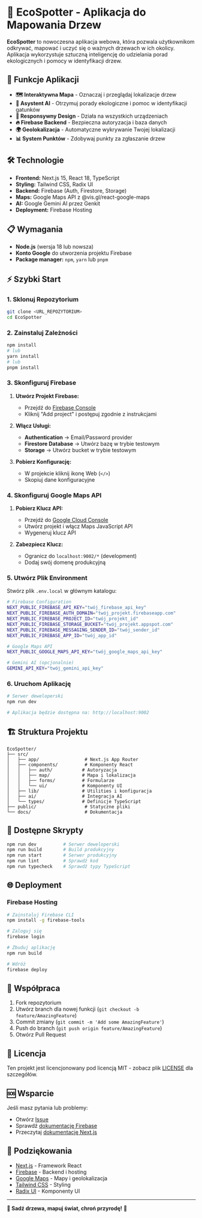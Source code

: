 # 🌳 EcoSpotter - Aplikacja do Mapowania Drzew

**EcoSpotter** to nowoczesna aplikacja webowa, która pozwala użytkownikom odkrywać, mapować i uczyć się o ważnych drzewach w ich okolicy. Aplikacja wykorzystuje sztuczną inteligencję do udzielania porad ekologicznych i pomocy w identyfikacji drzew.

## 🚀 Funkcje Aplikacji

- **🗺️ Interaktywna Mapa** - Oznaczaj i przeglądaj lokalizacje drzew
- **🤖 Asystent AI** - Otrzymuj porady ekologiczne i pomoc w identyfikacji gatunków
- **📱 Responsywny Design** - Działa na wszystkich urządzeniach
- **🔥 Firebase Backend** - Bezpieczna autoryzacja i baza danych
- **🌍 Geolokalizacja** - Automatyczne wykrywanie Twojej lokalizacji
- **📊 System Punktów** - Zdobywaj punkty za zgłaszanie drzew

## 🛠️ Technologie

- **Frontend:** Next.js 15, React 18, TypeScript
- **Styling:** Tailwind CSS, Radix UI
- **Backend:** Firebase (Auth, Firestore, Storage)
- **Maps:** Google Maps API z @vis.gl/react-google-maps
- **AI:** Google Gemini AI przez Genkit
- **Deployment:** Firebase Hosting

## 📋 Wymagania

- **Node.js** (wersja 18 lub nowsza)
- **Konto Google** do utworzenia projektu Firebase
- **Package manager:** `npm`, `yarn` lub `pnpm`

## ⚡ Szybki Start

### 1. Sklonuj Repozytorium

```bash
git clone <URL_REPOZYTORIUM>
cd EcoSpotter
```

### 2. Zainstaluj Zależności

```bash
npm install
# lub
yarn install
# lub
pnpm install
```

### 3. Skonfiguruj Firebase

1. **Utwórz Projekt Firebase:**
   - Przejdź do [Firebase Console](https://console.firebase.google.com/)
   - Kliknij "Add project" i postępuj zgodnie z instrukcjami

2. **Włącz Usługi:**
   - **Authentication** → Email/Password provider
   - **Firestore Database** → Utwórz bazę w trybie testowym
   - **Storage** → Utwórz bucket w trybie testowym

3. **Pobierz Konfigurację:**
   - W projekcie kliknij ikonę Web (`</>`)
   - Skopiuj dane konfiguracyjne

### 4. Skonfiguruj Google Maps API

1. **Pobierz Klucz API:**
   - Przejdź do [Google Cloud Console](https://console.cloud.google.com/)
   - Utwórz projekt i włącz Maps JavaScript API
   - Wygeneruj klucz API

2. **Zabezpiecz Klucz:**
   - Ogranicz do `localhost:9002/*` (development)
   - Dodaj swój domenę produkcyjną

### 5. Utwórz Plik Environment

Stwórz plik `.env.local` w głównym katalogu:

```bash
# Firebase Configuration
NEXT_PUBLIC_FIREBASE_API_KEY="twój_firebase_api_key"
NEXT_PUBLIC_FIREBASE_AUTH_DOMAIN="twój_projekt.firebaseapp.com"
NEXT_PUBLIC_FIREBASE_PROJECT_ID="twój_projekt_id"
NEXT_PUBLIC_FIREBASE_STORAGE_BUCKET="twój_projekt.appspot.com"
NEXT_PUBLIC_FIREBASE_MESSAGING_SENDER_ID="twój_sender_id"
NEXT_PUBLIC_FIREBASE_APP_ID="twój_app_id"

# Google Maps API
NEXT_PUBLIC_GOOGLE_MAPS_API_KEY="twój_google_maps_api_key"

# Gemini AI (opcjonalnie)
GEMINI_API_KEY="twój_gemini_api_key"
```

### 6. Uruchom Aplikację

```bash
# Serwer deweloperski
npm run dev

# Aplikacja będzie dostępna na: http://localhost:9002
```

## 🏗️ Struktura Projektu

```
EcoSpotter/
├── src/
│   ├── app/                 # Next.js App Router
│   ├── components/          # Komponenty React
│   │   ├── auth/           # Autoryzacja
│   │   ├── map/            # Mapa i lokalizacja
│   │   ├── forms/          # Formularze
│   │   └── ui/             # Komponenty UI
│   ├── lib/                # Utilities i konfiguracja
│   ├── ai/                 # Integracja AI
│   └── types/              # Definicje TypeScript
├── public/                  # Statyczne pliki
└── docs/                    # Dokumentacja
```

## 🔧 Dostępne Skrypty

```bash
npm run dev          # Serwer deweloperski
npm run build        # Build produkcyjny
npm run start        # Serwer produkcyjny
npm run lint         # Sprawdź kod
npm run typecheck    # Sprawdź typy TypeScript
```

## 🌐 Deployment

### Firebase Hosting

```bash
# Zainstaluj Firebase CLI
npm install -g firebase-tools

# Zaloguj się
firebase login

# Zbuduj aplikację
npm run build

# Wdróż
firebase deploy
```

## 🤝 Współpraca

1. Fork repozytorium
2. Utwórz branch dla nowej funkcji (`git checkout -b feature/AmazingFeature`)
3. Commit zmiany (`git commit -m 'Add some AmazingFeature'`)
4. Push do branch (`git push origin feature/AmazingFeature`)
5. Otwórz Pull Request

## 📝 Licencja

Ten projekt jest licencjonowany pod licencją MIT - zobacz plik [LICENSE](LICENSE) dla szczegółów.

## 🆘 Wsparcie

Jeśli masz pytania lub problemy:
- Otwórz [Issue](https://github.com/twoja-nazwa/EcoSpotter/issues)
- Sprawdź [dokumentację Firebase](https://firebase.google.com/docs)
- Przeczytaj [dokumentację Next.js](https://nextjs.org/docs)

## 🙏 Podziękowania

- [Next.js](https://nextjs.org/) - Framework React
- [Firebase](https://firebase.google.com/) - Backend i hosting
- [Google Maps](https://developers.google.com/maps) - Mapy i geolokalizacja
- [Tailwind CSS](https://tailwindcss.com/) - Styling
- [Radix UI](https://www.radix-ui.com/) - Komponenty UI

---

**🌱 Sadź drzewa, mapuj świat, chroń przyrodę!** 🌱
